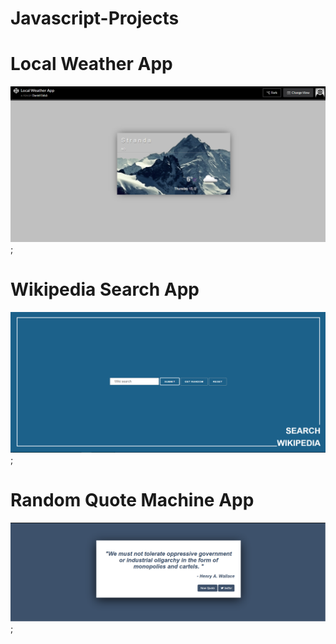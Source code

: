 # Javascript-Projects
# Local Weather App
![Weather App Screenshot](Local-Weather-App/screenshot.png?raw=true "Optional Title");
<br>
# Wikipedia Search App
![Wikipedia Search Screenshot](Wikipedia-Search/screenshot.png?raw=true "Optional Title");
<br>
# Random Quote Machine App
![Wuote machine Screenshot](Quote-Machine/screenshot.png?raw=true "Optional Title");
